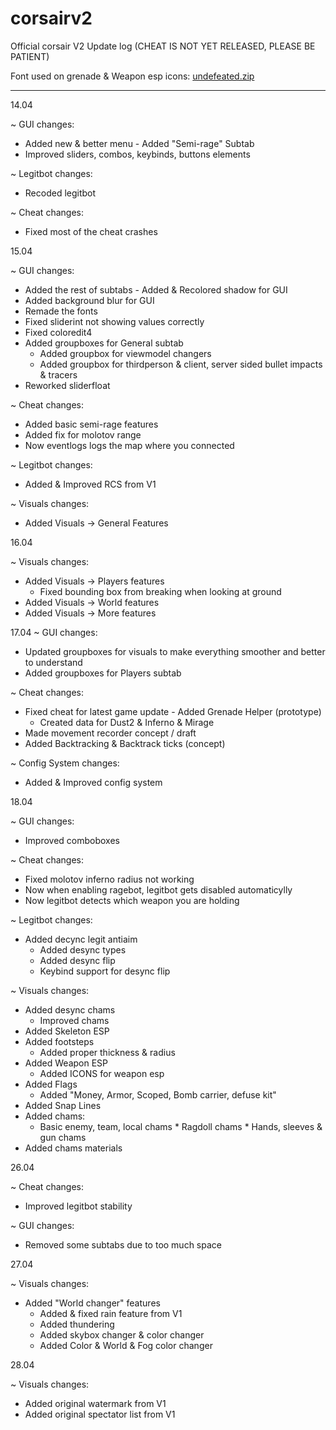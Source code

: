 # corsairv2
Official corsair V2 Update log (CHEAT IS NOT YET RELEASED, PLEASE BE PATIENT)

Font used on grenade & Weapon esp icons: [undefeated.zip](https://github.com/CCCorsair/corsairv2/files/6337678/undefeated.zip)


------------------------------


14.04 

~ GUI changes:

- Added new & better menu - Added "Semi-rage" Subtab 
- Improved sliders, combos, keybinds, buttons elements

~ Legitbot changes:

- Recoded legitbot

~ Cheat changes:

- Fixed most of the cheat crashes

15.04 

~ GUI changes:

- Added the rest of subtabs - Added & Recolored shadow for GUI 
- Added background blur for GUI 
- Remade the fonts 
- Fixed sliderint not showing values correctly 
- Fixed coloredit4 
- Added groupboxes for General subtab 
  * Added groupbox for viewmodel changers 
  * Added groupbox for thirdperson & client, server sided bullet impacts & tracers 
- Reworked sliderfloat

~ Cheat changes: 
- Added basic semi-rage features 
- Added fix for molotov range 
- Now eventlogs logs the map where you connected

~ Legitbot changes: 
- Added & Improved RCS from V1

~ Visuals changes: 
- Added Visuals -> General Features

16.04

~ Visuals changes: 
- Added Visuals -> Players features 
  * Fixed bounding box from breaking when looking at ground 
- Added Visuals -> World features 
- Added Visuals -> More features

17.04
~ GUI changes:
- Updated groupboxes for visuals to make everything smoother and better to understand 
- Added groupboxes for Players subtab

~ Cheat changes:
- Fixed cheat for latest game update - Added Grenade Helper (prototype)
  * Created data for Dust2 & Inferno & Mirage 
- Made movement recorder concept / draft 
- Added Backtracking & Backtrack ticks (concept)

~ Config System changes: 
- Added & Improved config system

18.04 

~ GUI changes:
- Improved comboboxes

~ Cheat changes:
- Fixed molotov inferno radius not working 
- Now when enabling ragebot, legitbot gets disabled automaticylly 
- Now legitbot detects which weapon you are holding

~ Legitbot changes:
- Added decync legit antiaim 
  * Added desync types 
  * Added desync flip 
  * Keybind support for desync flip

~ Visuals changes:
- Added desync chams 
  * Improved chams 
- Added Skeleton ESP 
- Added footsteps 
  * Added proper thickness & radius 
- Added Weapon ESP 
  * Added ICONS for weapon esp 
- Added Flags 
  * Added "Money, Armor, Scoped, Bomb carrier, defuse kit" 
- Added Snap Lines 
- Added chams: 
  * Basic enemy, team, local chams * Ragdoll chams * Hands, sleeves & gun chams 
- Added chams materials

26.04 

~ Cheat changes:
- Improved legitbot stability

~ GUI changes: 
- Removed some subtabs due to too much space 

27.04

~ Visuals changes:
- Added "World changer" features
  * Added & fixed rain feature from V1
  * Added thundering
  * Added skybox changer & color changer
  * Added Color & World & Fog color changer

28.04

~ Visuals changes:
- Added original watermark from V1
- Added original spectator list from V1
